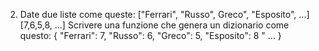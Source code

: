 2) Date due liste come queste:
["Ferrari", "Russo", Greco", "Esposito", ...]
[7,6,5,8, ...]
Scrivere una funzione che genera un dizionario come questo:
{
"Ferrari": 7,
"Russo": 6,
"Greco": 5,
"Esposito": 8
"
...
}
